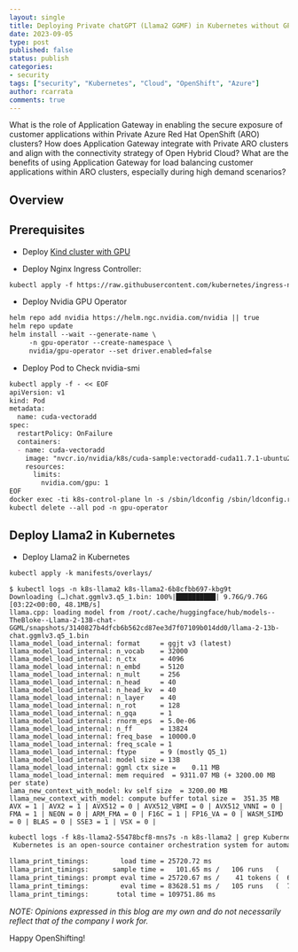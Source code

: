 ```yaml
---
layout: single
title: Deploying Private chatGPT (Llama2 GGMF) in Kubernetes without GPU!
date: 2023-09-05
type: post
published: false
status: publish
categories: 
- security
tags: ["security", "Kubernetes", "Cloud", "OpenShift", "Azure"]
author: rcarrata
comments: true
---
```


What is the role of Application Gateway in enabling the secure exposure of customer applications within Private Azure Red Hat OpenShift (ARO) clusters?
How does Application Gateway integrate with Private ARO clusters and align with the connectivity strategy of Open Hybrid Cloud?
What are the benefits of using Application Gateway for load balancing customer applications within ARO clusters, especially during high demand scenarios?

## Overview

##


## Prerequisites

* Deploy [Kind cluster with GPU](https://www.substratus.ai/blog/kind-with-gpus)

* Deploy Nginx Ingress Controller:

```md
kubectl apply -f https://raw.githubusercontent.com/kubernetes/ingress-nginx/master/deploy/static/provider/kind/deploy.yaml
```

* Deploy Nvidia GPU Operator

```md
helm repo add nvidia https://helm.ngc.nvidia.com/nvidia || true
helm repo update
helm install --wait --generate-name \
     -n gpu-operator --create-namespace \
     nvidia/gpu-operator --set driver.enabled=false
```

* Deploy Pod to Check nvidia-smi
```md
kubectl apply -f - << EOF
apiVersion: v1
kind: Pod
metadata:
  name: cuda-vectoradd
spec:
  restartPolicy: OnFailure
  containers:
  - name: cuda-vectoradd
    image: "nvcr.io/nvidia/k8s/cuda-sample:vectoradd-cuda11.7.1-ubuntu20.04"
    resources:
      limits:
        nvidia.com/gpu: 1
EOF
docker exec -ti k8s-control-plane ln -s /sbin/ldconfig /sbin/ldconfig.real
kubectl delete --all pod -n gpu-operator
```

## Deploy Llama2 in Kubernetes

* Deploy Llama2 in Kubernetes

```md
kubectl apply -k manifests/overlays/
```


```
$ kubectl logs -n k8s-llama2 k8s-llama2-6b8cfbb697-kbg9t
Downloading (…)chat.ggmlv3.q5_1.bin: 100%|██████████| 9.76G/9.76G [03:22<00:00, 48.1MB/s]
llama.cpp: loading model from /root/.cache/huggingface/hub/models--TheBloke--Llama-2-13B-chat-GGML/snapshots/3140827b4dfcb6b562cd87ee3d7f07109b014dd0/llama-2-13b-chat.ggmlv3.q5_1.bin
llama_model_load_internal: format     = ggjt v3 (latest)
llama_model_load_internal: n_vocab    = 32000
llama_model_load_internal: n_ctx      = 4096
llama_model_load_internal: n_embd     = 5120
llama_model_load_internal: n_mult     = 256
llama_model_load_internal: n_head     = 40
llama_model_load_internal: n_head_kv  = 40
llama_model_load_internal: n_layer    = 40
llama_model_load_internal: n_rot      = 128
llama_model_load_internal: n_gqa      = 1
llama_model_load_internal: rnorm_eps  = 5.0e-06
llama_model_load_internal: n_ff       = 13824
llama_model_load_internal: freq_base  = 10000.0
llama_model_load_internal: freq_scale = 1
llama_model_load_internal: ftype      = 9 (mostly Q5_1)
llama_model_load_internal: model size = 13B
llama_model_load_internal: ggml ctx size =    0.11 MB
llama_model_load_internal: mem required  = 9311.07 MB (+ 3200.00 MB per state)
lama_new_context_with_model: kv self size  = 3200.00 MB
llama_new_context_with_model: compute buffer total size =  351.35 MB
AVX = 1 | AVX2 = 1 | AVX512 = 0 | AVX512_VBMI = 0 | AVX512_VNNI = 0 | FMA = 1 | NEON = 0 | ARM_FMA = 0 | F16C = 1 | FP16_VA = 0 | WASM_SIMD = 0 | BLAS = 0 | SSE3 = 1 | VSX = 0 |
```

```md
kubectl logs -f k8s-llama2-55478bcf8-mns7s -n k8s-llama2 | grep Kubernetes -A10
 Kubernetes is an open-source container orchestration system for automating deployment, scaling, and management of containerized applications. It was originally designed by Google, and is now maintained by the Cloud Native Computing Foundation (CNCF). Kubernetes allows you to deploy, manage, and scale containerized applications in a flexible, efficient, and highly available manner. It provides a platform-agnostic way to manage your applications, and supports a wide range of operating systems and infrastructure providers.''

llama_print_timings:        load time = 25720.72 ms
llama_print_timings:      sample time =   101.65 ms /   106 runs   (    0.96 ms per token,  1042.81 tokens per second)
llama_print_timings: prompt eval time = 25720.67 ms /    41 tokens (  627.33 ms per token,     1.59 tokens per second)
llama_print_timings:        eval time = 83628.51 ms /   105 runs   (  796.46 ms per token,     1.26 tokens per second)
llama_print_timings:       total time = 109751.86 ms
```


*NOTE: Opinions expressed in this blog are my own and do not necessarily reflect that of the company I work for.*

Happy OpenShifting!

<script type="text/javascript" src="https://cdnjs.buymeacoffee.com/1.0.0/button.prod.min.js" data-name="bmc-button" data-slug="rcarrata" data-color="#FFDD00" data-emoji=""  data-font="Cookie" data-text="Buy me a coffee :)" data-outline-color="#000000" data-font-color="#000000" data-coffee-color="#ffffff" ></script>